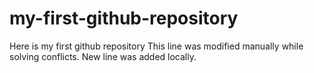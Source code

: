 # my-first-github-repository
Here is my first github repository
This line was modified manually while solving conflicts.
New line was added locally.